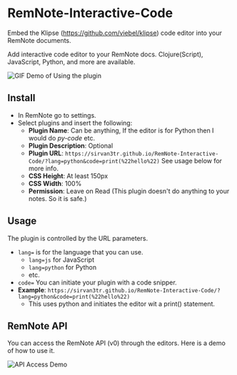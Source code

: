 # RemNote-Interactive-Code
Embed the Klipse (https://github.com/viebel/klipse) code editor into your
RemNote documents.

Add interactive code editor to your RemNote docs. Clojure(Script), JavaScript,
Python, and more are available.

<img src="demo.gif" alt="GIF Demo of Using the plugin" />

## Install
* In RemNote go to settings.
* Select plugins and insert the following:
    * **Plugin Name**: Can be anything, If the editor is for Python then I would do *py-code* etc.
    * **Plugin Description**: Optional
    * **Plugin URL**: `https://sirvan3tr.github.io/RemNote-Interactive-Code/?lang=python&code=print(%22hello%22)` See usage below for more info.
    * **CSS Height**: At least 150px
    * **CSS Width**: 100%
    * **Permission**: Leave on Read (This plugin doesn't do anything to your notes. So it is safe.)

## Usage
The plugin is controlled by the URL parameters.
* `lang=` is for the language that you can use.
    * `lang=js` for JavaScript
    * `lang=python` for Python
    * etc.
* `code=` You can initiate your plugin with a code snipper.
* **Example**: `https://sirvan3tr.github.io/RemNote-Interactive-Code/?lang=python&code=print(%22hello%22)`
    * This uses python and initiates the editor wit a print() statement.

## RemNote API
You can access the RemNote API (v0) through the editors.
Here is a demo of how to use it.

<img src="demo_api.gif" alt="API Access Demo" />